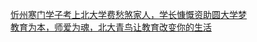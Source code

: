   
[忻州寒门学子考上北大学费愁煞家人，学长慷慨资助圆大学梦](http://www.dianyue.me/archives/654/j2dyz35n1or4kwrd/)  
[教育为本，师爱为魂，北大青鸟让教育改变你的生活](http://www.dianyue.me/archives/885/6r9y9si8yn1xucn1/)